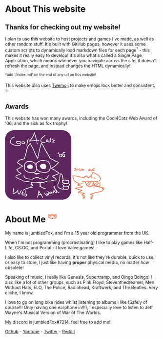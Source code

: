 # About This website
## Thanks for checking out my website!
I plan to use this website to host projects and games I've made, as well as other random stuff.
It's built with GitHub pages, however it uses some custom scripts to dynamically load markdown files for each page<sup><r>*</r></sup> - this makes it really easy to develop! It's also what's called a <r>Single Page Application</r>, which means whenever you navigate across the site, it doesn't refresh the page, and instead changes the HTML dynamically!

<sup><r>*add '/index.md' on the end of any url on this website!</r></sup>

This website also uses [Twemoji](https://twemoji.twitter.com/) to make emojis look better and consistent. ✨

## Awards
This website has won many awards, including the <r>Cool4Catz Web Award of '06</r>, and the <r>sick as fox</r> trophy!

<imgrsm>![](awards/cool4catz.png) <imgrsm>![](awards/sickasfox.png)

<foxhr>

# About Me ![](/images/transparent.png)
My name is <r>jumbledFox</r>, and I'm a 15 year old programmer from the UK.

When I'm not programming (procrastinating) I like to play games like <r>Half-Life</r>, <r>CS:GO</r>, and <r>Portal</r> - I love Valve games!

I also like to collect vinyl records, it's not like they're durable, quick to use, or easy to store, I just like having __proper__ physical media, no matter _how_ obsolete!

Speaking of music, I really like <r>Genesis</r>, <r>Supertramp</r>, and <r>Oingo Boingo</r>! I also like a lot of other groups, such as Pink Floyd, Steventhedreamer, Men Without Hats, ELO, The Police, Radiohead, Kraftwerk, and The Beatles. Very cliche, I know.

I love to go on long bike rides whilst listening to albums I like (Safely of course!!! Only having one earphone in!!!), I especially love to listen to <r>Jeff Wayne's Musical Version of War of The Worlds</r>.
<foxhr>

My discord is <r>jumbledFox#7214</r>, feel free to add me!

[Github](https://github.com/jumbledFox) - [Youtube](https://www.youtube.com/channel/UCT43846u33Nr688JELaGMmQ) - [Twitter](https://twitter.com/jumbledFox) - [Reddit](https://reddit.com/u/jumbledFox)